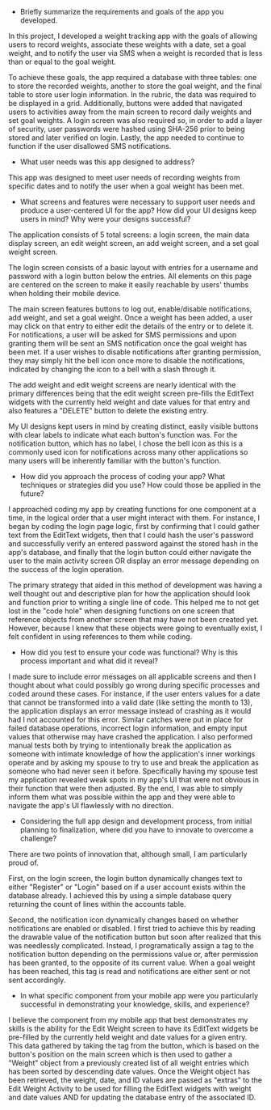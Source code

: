 - Briefly summarize the requirements and goals of the app you developed. 

In this project, I developed a weight tracking app with the goals of allowing users to record weights, associate these weights with a date, set a goal weight, and to notify the user via SMS when a weight is recorded that is less than or equal to the goal weight.

To achieve these goals, the app required a database with three tables: one to store the recorded weights, another to store the goal weight, and the final table to store user login information. In the rubric, the data was required to be displayed in a grid. Additionally, buttons were added that navigated users to activities away from the main screen to record daily weights and set goal weights. A login screen was also required so, in order to add a layer of security, user passwords were hashed using SHA-256 prior to being stored and later verified on login. Lastly, the app needed to continue to function if the user disallowed SMS notifications.

- What user needs was this app designed to address?

This app was designed to meet user needs of recording weights from specific dates and to notify the user when a goal weight has been met.

- What screens and features were necessary to support user needs and produce a user-centered UI for the app? How did your UI designs keep users in mind? Why were your designs successful?

The application consists of 5 total screens: a login screen, the main data display screen, an edit weight screen, an add weight screen, and a set goal weight screen.

The login screen consists of a basic layout with entries for a username and password with a login button below the entries. All elements on this page are centered on the screen to make it easily reachable by users' thumbs when holding their mobile device.

The main screen features buttons to log out, enable/disable notifications, add weight, and set a goal weight. Once a weight has been added, a user may click on that entry to either edit the details of the entry or to delete it. For notifications, a user will be asked for SMS permissions and upon granting them will be sent an SMS notification once the goal weight has been met. If a user wishes to disable notifications after granting permission, they may simply hit the bell icon once more to disable the notifications, indicated by changing the icon to a bell with a slash through it. 

The add weight and edit weight screens are nearly identical with the primary differences being that the edit weight screen pre-fills the EditText widgets with the currently held weight and date values for that entry and also features a "DELETE" button to delete the existing entry. 

My UI designs kept users in mind by creating distinct, easily visible buttons with clear labels to indicate what each button's function was. For the notification button, which has no label, I chose the bell icon as this is a commonly used icon for notifications across many other applications so many users will be inherently familiar with the button's function.

- How did you approach the process of coding your app? What techniques or strategies did you use? How could those be applied in the future?

I approached coding my app by creating functions for one component at a time, in the logical order that a user might interact with them. For instance, I began by coding the login page logic, first by confirming that I could gather text from the EditText widgets, then that I could hash the user's password and successfully verify an entered password against the stored hash in the app's database, and finally that the login button could either navigate the user to the main activity screen OR display an error message depending on the success of the login operation.

The primary strategy that aided in this method of development was having a well thought out and descriptive plan for how the application should look and function prior to writing a single line of code. This helped me to not get lost in the "code hole" when designing functions on one screen that reference objects from another screen that may have not been created yet. However, because I knew that these objects were going to eventually exist, I felt confident in using references to them while coding.

- How did you test to ensure your code was functional? Why is this process important and what did it reveal?

I made sure to include error messages on all applicable screens and then I thought about what could possibly go wrong during specific processes and coded around these cases. For instance, if the user enters values for a date that cannot be transformed into a valid date (like setting the month to 13), the application displays an error message instead of crashing as it would had I not accounted for this error. Similar catches were put in place for failed database operations, incorrect login information, and empty input values that otherwise may have crashed the application. I also performed manual tests both by trying to intentionally break the application as someone with intimate knowledge of how the application's inner workings operate and by asking my spouse to try to use and break the application as someone who had never seen it before. Specifically having my spouse test my application revealed weak spots in my app's UI that were not obvious in their function that were then adjusted. By the end, I was able to simply inform them what was possible within the app and they were able to navigate the app's UI flawlessly with no direction.

- Considering the full app design and development process, from initial planning to finalization, where did you have to innovate to overcome a challenge?

There are two points of innovation that, although small, I am particularly proud of.

First, on the login screen, the login button dynamically changes text to either "Register" or "Login" based on if a user account exists within the database already. I achieved this by using a simple database query returning the count of lines within the accounts table.

Second, the notification icon dynamically changes based on whether notifications are enabled or disabled. I first tried to achieve this by reading the drawable value of the notification button but soon after realized that this was needlessly complicated. Instead, I programatically assign a tag to the notification button depending on the permissions value or, after permission has been granted, to the opposite of its current value. When a goal weight has been reached, this tag is read and notifications are either sent or not sent accordingly.

- In what specific component from your mobile app were you particularly successful in demonstrating your knowledge, skills, and experience?

I believe the component from my mobile app that best demonstrates my skills is the ability for the Edit Weight screen to have its EditText widgets be pre-filled by the currently held weight and date values for a given entry. This data gathered by taking the tag from the button, which is based on the button's position on the main screen which is then used to gather a "Weight" object from a previously created list of all weight entries which has been sorted by descending date values. Once the Weight object has been retrieved, the weight, date, and ID values are passed as "extras" to the Edit Weight Activity to be used for filling the EditText widgets with weight and date values AND for updating the database entry of the associated ID.